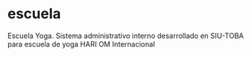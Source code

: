 # escuela
Escuela Yoga. Sistema administrativo interno desarrollado en SIU-TOBA para escuela de yoga HARI OM Internacional
